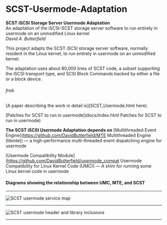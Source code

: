 # SCST-Usermode-Adaptation
**SCST iSCSI Storage Server Usermode Adaptation**  
An adaptation of the iSCSI-SCST storage server software to run entirely in usermode on an unmodified Linux kernel  
*David A. Butterfield*

This project adapts the SCST iSCSI storage server software, normally resident
in the Linux kernel, to run entirely in usermode on an unmodified kernel.

The adaptation uses about 80,000 lines of SCST code, a subset supporting the
iSCSI transport type, and SCSI Block Commands backed by either a file or a
block device.

###### frob

[A paper describing the work in detail is](SCST_Usermode.html here).

[Patches for SCST to run in usermode](docs/index.html Patches for SCST to run in usermode)

**The SCST iSCSI Usermode Adaptation depends on**
[Multithreaded Event Engine](https://github.com/DavidButterfield/MTE Multithreaded Engine (libmte))
    &mdash; a high-performance multi-threaded event dispatching engine for usermode

[Usermode Compatibility Module](https://github.com/DavidButterfield/usermode_compat Usermode Compatibility for Linux Kernel Code (UMC))
    &mdash; A shim for running some Linux kernel code in usermode

#### Diagrams showing the relationship between UMC, MTE, and SCST
* * *
![SCST usermode service map](https://davidbutterfield.github.io/SCST-Usermode-Adaptation/SCST_usermode_service_map.png
                             "SCST Usermode Service Map")
* * *
![SCST usermode header and library inclusions](https://davidbutterfield.github.io/SCST-Usermode-Adaptation/SCST_usermode_includes.png
                                               "SCST Usermode Header and Library Inclusions")
* * *
